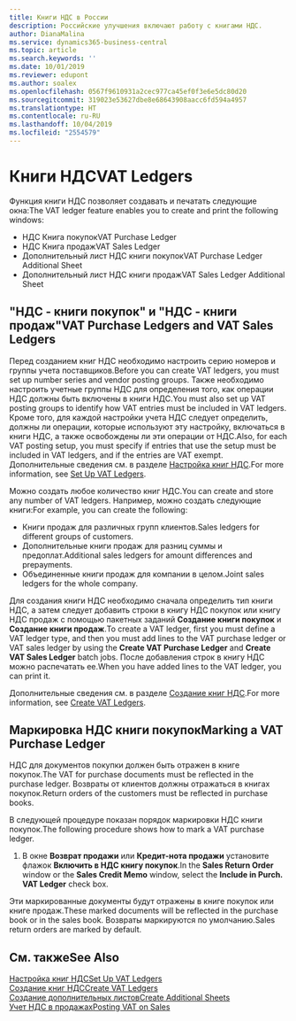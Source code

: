 ```yaml
---
title: Книги НДС в России
description: Российские улучшения включают работу с книгами НДС.
author: DianaMalina
ms.service: dynamics365-business-central
ms.topic: article
ms.search.keywords: ''
ms.date: 10/01/2019
ms.reviewer: edupont
ms.author: soalex
ms.openlocfilehash: 0567f9610931a2cec977ca45ef0f3e6e5dc80d20
ms.sourcegitcommit: 319023e53627dbe8e68643908aacc6fd594a4957
ms.translationtype: HT
ms.contentlocale: ru-RU
ms.lasthandoff: 10/04/2019
ms.locfileid: "2554579"
---
```

# <a name="vat-ledgers"></a><span data-ttu-id="1d063-103">Книги НДС</span><span class="sxs-lookup"><span data-stu-id="1d063-103">VAT Ledgers</span></span>

<span data-ttu-id="1d063-104">Функция книги НДС позволяет создавать и печатать следующие окна:</span><span class="sxs-lookup"><span data-stu-id="1d063-104">The VAT ledger feature enables you to create and print the following windows:</span></span>

- <span data-ttu-id="1d063-105">НДС Книга покупок</span><span class="sxs-lookup"><span data-stu-id="1d063-105">VAT Purchase Ledger</span></span>
- <span data-ttu-id="1d063-106">НДС Книга продаж</span><span class="sxs-lookup"><span data-stu-id="1d063-106">VAT Sales Ledger</span></span>
- <span data-ttu-id="1d063-107">Дополнительный лист НДС книги покупок</span><span class="sxs-lookup"><span data-stu-id="1d063-107">VAT Purchase Ledger Additional Sheet</span></span>
- <span data-ttu-id="1d063-108">Дополнительный лист НДС книги продаж</span><span class="sxs-lookup"><span data-stu-id="1d063-108">VAT Sales Ledger Additional Sheet</span></span>

## <a name="vat-purchase-ledgers-and-vat-sales-ledgers"></a><span data-ttu-id="1d063-109">"НДС - книги покупок" и "НДС - книги продаж"</span><span class="sxs-lookup"><span data-stu-id="1d063-109">VAT Purchase Ledgers and VAT Sales Ledgers</span></span>

<span data-ttu-id="1d063-110">Перед созданием книг НДС необходимо настроить серию номеров и группы учета поставщиков.</span><span class="sxs-lookup"><span data-stu-id="1d063-110">Before you can create VAT ledgers, you must set up number series and vendor posting groups.</span></span> <span data-ttu-id="1d063-111">Также необходимо настроить учетные группы НДС для определения того, как операции НДС должны быть включены в книги НДС.</span><span class="sxs-lookup"><span data-stu-id="1d063-111">You must also set up VAT posting groups to identify how VAT entries must be included in VAT ledgers.</span></span> <span data-ttu-id="1d063-112">Кроме того, для каждой настройки учета НДС следует определить, должны ли операции, которые используют эту настройку, включаться в книги НДС, а также освобождены ли эти операции от НДС.</span><span class="sxs-lookup"><span data-stu-id="1d063-112">Also, for each VAT posting setup, you must specify if entries that use the setup must be included in VAT ledgers, and if the entries are VAT exempt.</span></span> <span data-ttu-id="1d063-113">Дополнительные сведения см. в разделе [Настройка книг НДС](How-to-Set-Up-VAT-Ledgers.md).</span><span class="sxs-lookup"><span data-stu-id="1d063-113">For more information, see [Set Up VAT Ledgers](How-to-Set-Up-VAT-Ledgers.md).</span></span>

<span data-ttu-id="1d063-114">Можно создать любое количество книг НДС.</span><span class="sxs-lookup"><span data-stu-id="1d063-114">You can create and store any number of VAT ledgers.</span></span> <span data-ttu-id="1d063-115">Например, можно создать следующие книги:</span><span class="sxs-lookup"><span data-stu-id="1d063-115">For example, you can create the following:</span></span> 

- <span data-ttu-id="1d063-116">Книги продаж для различных групп клиентов.</span><span class="sxs-lookup"><span data-stu-id="1d063-116">Sales ledgers for different groups of customers.</span></span>
- <span data-ttu-id="1d063-117">Дополнительные книги продаж для разниц суммы и предоплат.</span><span class="sxs-lookup"><span data-stu-id="1d063-117">Additional sales ledgers for amount differences and prepayments.</span></span>
- <span data-ttu-id="1d063-118">Объединенные книги продаж для компании в целом.</span><span class="sxs-lookup"><span data-stu-id="1d063-118">Joint sales ledgers for the whole company.</span></span>

<span data-ttu-id="1d063-119">Для создания книги НДС необходимо сначала определить тип книги НДС, а затем следует добавить строки в книгу НДС покупок или книгу НДС продаж с помощью пакетных заданий **Создание книги покупок** и **Создание книги продаж**.</span><span class="sxs-lookup"><span data-stu-id="1d063-119">To create a VAT ledger, first you must define a VAT ledger type, and then you must add lines to the VAT purchase ledger or VAT sales ledger by using the **Create VAT Purchase Ledger** and **Create VAT Sales Ledger** batch jobs.</span></span> <span data-ttu-id="1d063-120">После добавления строк в книгу НДС можно распечатать ее.</span><span class="sxs-lookup"><span data-stu-id="1d063-120">When you have added lines to the VAT ledger, you can print it.</span></span>

<span data-ttu-id="1d063-121">Дополнительные сведения см. в разделе [Создание книг НДС](How-to-Create-VAT-Ledgers.md).</span><span class="sxs-lookup"><span data-stu-id="1d063-121">For more information, see [Create VAT Ledgers](How-to-Create-VAT-Ledgers.md).</span></span>

## <a name="marking-a-vat-purchase-ledger"></a><span data-ttu-id="1d063-122">Маркировка НДС книги покупок</span><span class="sxs-lookup"><span data-stu-id="1d063-122">Marking a VAT Purchase Ledger</span></span>

<span data-ttu-id="1d063-123">НДС для документов покупки должен быть отражен в книге покупок.</span><span class="sxs-lookup"><span data-stu-id="1d063-123">The VAT for purchase documents must be reflected in the purchase ledger.</span></span> <span data-ttu-id="1d063-124">Возвраты от клиентов должны отражаться в книгах покупок.</span><span class="sxs-lookup"><span data-stu-id="1d063-124">Return orders of the customers must be reflected in purchase books.</span></span>

<span data-ttu-id="1d063-125">В следующей процедуре показан порядок маркировки НДС книги покупок.</span><span class="sxs-lookup"><span data-stu-id="1d063-125">The following procedure shows how to mark a VAT purchase ledger.</span></span> 

1. <span data-ttu-id="1d063-126">В окне **Возврат продажи** или **Кредит-нота продажи** установите флажок **Включить в НДС книгу покупок**.</span><span class="sxs-lookup"><span data-stu-id="1d063-126">In the **Sales Return Order** window or the **Sales Credit Memo** window, select the **Include in Purch. VAT Ledger** check box.</span></span>

<span data-ttu-id="1d063-127">Эти маркированные документы будут отражены в книге покупок или книге продаж.</span><span class="sxs-lookup"><span data-stu-id="1d063-127">These marked documents will be reflected in the purchase book or in the sales book.</span></span> <span data-ttu-id="1d063-128">Возвраты маркируются по умолчанию.</span><span class="sxs-lookup"><span data-stu-id="1d063-128">Sales return orders are marked by default.</span></span>

## <a name="see-also"></a><span data-ttu-id="1d063-129">См. также</span><span class="sxs-lookup"><span data-stu-id="1d063-129">See Also</span></span>

[<span data-ttu-id="1d063-130">Настройка книг НДС</span><span class="sxs-lookup"><span data-stu-id="1d063-130">Set Up VAT Ledgers</span></span>](How-to-Set-Up-VAT-Ledgers.md)  
[<span data-ttu-id="1d063-131">Создание книг НДС</span><span class="sxs-lookup"><span data-stu-id="1d063-131">Create VAT Ledgers</span></span>](How-to-Create-VAT-Ledgers.md)  
[<span data-ttu-id="1d063-132">Создание дополнительных листов</span><span class="sxs-lookup"><span data-stu-id="1d063-132">Create Additional Sheets</span></span>](How-to-Create-Additional-Sheets.md)  
[<span data-ttu-id="1d063-133">Учет НДС в продажах</span><span class="sxs-lookup"><span data-stu-id="1d063-133">Posting VAT on Sales</span></span>](Posting-VAT-on-Sales.md)  

